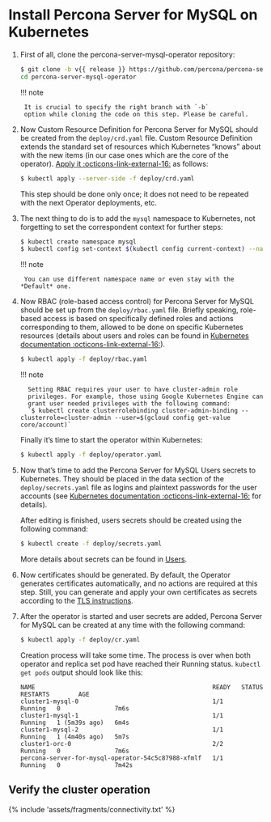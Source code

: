 # Install Percona Server for MySQL on Kubernetes


1. First of all, clone the percona-server-mysql-operator repository:

    ```{.bash data-prompt="$"}
    $ git clone -b v{{ release }} https://github.com/percona/percona-server-mysql-operator
    cd percona-server-mysql-operator
    ```

    !!! note

        It is crucial to specify the right branch with `-b`
        option while cloning the code on this step. Please be careful.


2. Now Custom Resource Definition for Percona Server for MySQL should be created
    from the `deploy/crd.yaml` file. Custom Resource Definition extends the
    standard set of resources which Kubernetes “knows” about with the new
    items (in our case ones which are the core of the operator). [Apply it :octicons-link-external-16:](https://kubernetes.io/docs/reference/using-api/server-side-apply/) as follows:

    ```{.bash data-prompt="$"}
    $ kubectl apply --server-side -f deploy/crd.yaml
    ```

    This step should be done only once; it does not need to be repeated
    with the next Operator deployments, etc.

3. The next thing to do is to add the `mysql` namespace to Kubernetes,
    not forgetting to set the correspondent context for further steps:

    ```{.bash data-prompt="$"}
    $ kubectl create namespace mysql
    $ kubectl config set-context $(kubectl config current-context) --namespace=mysql
    ```

    !!! note

        You can use different namespace name or even stay with the *Default* one.

4. Now RBAC (role-based access control) for Percona Server for MySQL should be set
    up from the `deploy/rbac.yaml` file. Briefly speaking, role-based access is
    based on specifically defined roles and actions corresponding to
    them, allowed to be done on specific Kubernetes resources (details
    about users and roles can be found in [Kubernetes
    documentation :octicons-link-external-16:](https://kubernetes.io/docs/reference/access-authn-authz/rbac/#default-roles-and-role-bindings)).

    ```{.bash data-prompt="$"}
    $ kubectl apply -f deploy/rbac.yaml
    ```

    !!! note

         Setting RBAC requires your user to have cluster-admin role
         privileges. For example, those using Google Kubernetes Engine can
         grant user needed privileges with the following command:
         `$ kubectl create clusterrolebinding cluster-admin-binding --clusterrole=cluster-admin --user=$(gcloud config get-value core/account)`

    Finally it’s time to start the operator within Kubernetes:

    ```{.bash data-prompt="$"}
    $ kubectl apply -f deploy/operator.yaml
    ```

5. Now that’s time to add the Percona Server for MySQL Users secrets to
    Kubernetes. They should be placed in the data section of the
    `deploy/secrets.yaml` file as logins and plaintext passwords for the user
    accounts (see [Kubernetes documentation :octicons-link-external-16:](https://kubernetes.io/docs/concepts/configuration/secret/)
    for details).

    After editing is finished, users secrets should be created using the
    following command:

    ```{.bash data-prompt="$"}
    $ kubectl create -f deploy/secrets.yaml
    ```

    More details about secrets can be found in [Users](users.md#users).


6. Now certificates should be generated. By default, the Operator generates
    certificates automatically, and no actions are required at this step. Still,
    you can generate and apply your own certificates as secrets according
    to the [TLS instructions](TLS.md#tls).

7. After the operator is started and user secrets are added, Percona Server for
    MySQL can be created at any time with the following command:

    ```{.bash data-prompt="$"}
    $ kubectl apply -f deploy/cr.yaml
    ```

    Creation process will take some time. The process is over when both
    operator and replica set pod have reached their Running status.
    `kubectl get pods` output should look like this:

    ```{.text .no-copy}
    NAME                                                 READY   STATUS    RESTARTS        AGE
    cluster1-mysql-0                                     1/1     Running   0               7m6s
    cluster1-mysql-1                                     1/1     Running   1 (5m39s ago)   6m4s
    cluster1-mysql-2                                     1/1     Running   1 (4m40s ago)   5m7s
    cluster1-orc-0                                       2/2     Running   0               7m6s
    percona-server-for-mysql-operator-54c5c87988-xfmlf   1/1     Running   0               7m42s
    ```

## Verify the cluster operation

{% include 'assets/fragments/connectivity.txt' %}